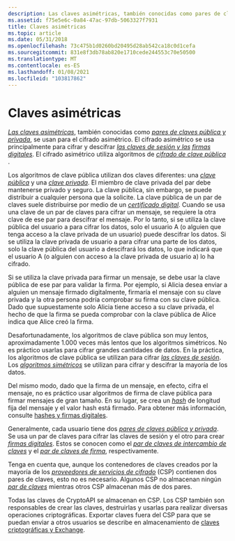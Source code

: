 ```yaml
---
description: Las claves asimétricas, también conocidas como pares de claves pública y privada, se usan para el cifrado asimétrico. El cifrado asimétrico se usa principalmente para cifrar y descifrar las claves de sesión y las firmas digitales. El cifrado asimétrico utiliza algoritmos de cifrado de clave pública.
ms.assetid: f75e5e6c-0a84-47ac-97db-5063327f7931
title: Claves asimétricas
ms.topic: article
ms.date: 05/31/2018
ms.openlocfilehash: 73c475b1d0260bd20495d28ab542ca18c0d1cefa
ms.sourcegitcommit: 831e8f3db78ab820e1710cede244553c70e50500
ms.translationtype: MT
ms.contentlocale: es-ES
ms.lasthandoff: 01/08/2021
ms.locfileid: "103817862"
---
```

# <a name="asymmetric-keys"></a>Claves asimétricas

[*Las claves asimétricas*](../secgloss/a-gly.md), también conocidas como [*pares de claves pública y privada*](../secgloss/p-gly.md), se usan para el cifrado asimétrico. El cifrado asimétrico se usa principalmente para cifrar y descifrar [*las claves de sesión y las*](../secgloss/s-gly.md) [*firmas digitales*](../secgloss/d-gly.md). El cifrado asimétrico utiliza algoritmos de [*cifrado de clave pública*](../secgloss/p-gly.md) .

Los algoritmos de clave pública utilizan dos claves diferentes: una [*clave pública*](../secgloss/p-gly.md) y una [*clave privada*](../secgloss/p-gly.md). El miembro de clave privada del par debe mantenerse privado y seguro. La clave pública, sin embargo, se puede distribuir a cualquier persona que la solicite. La clave pública de un par de claves suele distribuirse por medio de un [*certificado digital*](../secgloss/c-gly.md). Cuando se usa una clave de un par de claves para cifrar un mensaje, se requiere la otra clave de ese par para descifrar el mensaje. Por lo tanto, si se utiliza la clave pública del usuario a para cifrar los datos, solo el usuario A (o alguien que tenga acceso a la clave privada de un usuario) puede descifrar los datos. Si se utiliza la clave privada de usuario a para cifrar una parte de los datos, solo la clave pública del usuario a descifrará los datos, lo que indicará que el usuario A (o alguien con acceso a la clave privada de usuario a) lo ha cifrado.

Si se utiliza la clave privada para firmar un mensaje, se debe usar la clave pública de ese par para validar la firma. Por ejemplo, si Alicia desea enviar a alguien un mensaje firmado digitalmente, firmaría el mensaje con su clave privada y la otra persona podría comprobar su firma con su clave pública. Dado que supuestamente solo Alicia tiene acceso a su clave privada, el hecho de que la firma se pueda comprobar con la clave pública de Alice indica que Alice creó la firma.

Desafortunadamente, los algoritmos de clave pública son muy lentos, aproximadamente 1.000 veces más lentos que los algoritmos simétricos. No es práctico usarlas para cifrar grandes cantidades de datos. En la práctica, los algoritmos de clave pública se utilizan para cifrar [*las claves de sesión*](../secgloss/s-gly.md). Los [*algoritmos simétricos*](../secgloss/s-gly.md) se utilizan para cifrar y descifrar la mayoría de los datos.

Del mismo modo, dado que la firma de un mensaje, en efecto, cifra el mensaje, no es práctico usar algoritmos de firma de clave pública para firmar mensajes de gran tamaño. En su lugar, se crea un [*hash*](../secgloss/h-gly.md) de longitud fija del mensaje y el valor hash está firmado. Para obtener más información, consulte [hashes y firmas digitales](hashes-and-digital-signatures.md).

Generalmente, cada usuario tiene dos [*pares de claves pública y privada*](../secgloss/p-gly.md). Se usa un par de claves para cifrar las claves de sesión y el otro para crear [*firmas digitales*](../secgloss/d-gly.md). Estos se conocen como el [*par de claves de intercambio de claves*](../secgloss/k-gly.md) y el [*par de claves de firma*](../secgloss/s-gly.md), respectivamente.

Tenga en cuenta que, aunque los contenedores de claves creados por la mayoría de los [*proveedores de servicios de cifrado*](../secgloss/c-gly.md) (CSP) contienen dos pares de claves, esto no es necesario. Algunos CSP no almacenan ningún [*par de claves*](../secgloss/k-gly.md) mientras otros CSP almacenan más de dos pares.

Todas las claves de CryptoAPI se almacenan en CSP. Los CSP también son responsables de crear las claves, destruirlas y usarlas para realizar diversas operaciones criptográficas. Exportar claves fuera del CSP para que se puedan enviar a otros usuarios se describe en almacenamiento de [claves criptográficas y Exchange](cryptographic-key-storage-and-exchange.md).

 

 

